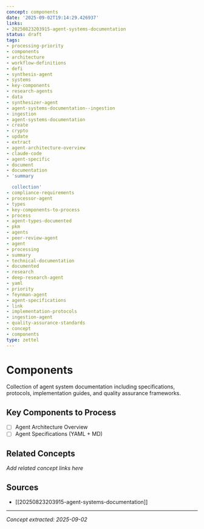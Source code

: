 ```yaml
---
concept: components
date: '2025-09-02T19:14:29.426937'
links:
- 20250823203915-agent-systems-documentation
status: draft
tags:
- processing-priority
- components
- architecture
- workflow-definitions
- defi
- synthesis-agent
- systems
- key-components
- research-agents
- data
- synthesizer-agent
- agent-systems-documentation--ingestion
- ingestion
- agent-systems-documentation
- create
- crypto
- update
- extract
- agent-architecture-overview
- claude-code
- agent-specific
- document
- documentation
- 'summary

  collection'
- compliance-requirements
- processor-agent
- types
- key-components-to-process
- process
- agent-types-documented
- pkm
- agents
- peer-review-agent
- agent
- processing
- summary
- technical-documentation
- documented
- research
- deep-research-agent
- yaml
- priority
- feynman-agent
- agent-specifications
- link
- implementation-protocols
- ingestion-agent
- quality-assurance-standards
- concept
- components
type: zettel
---
```


# Components

Collection of agent system documentation including specifications, protocols, implementation guides, and quality assurance frameworks.

## Key Components to Process
- [ ] Agent Architecture Overview
- [ ] Agent Specifications (YAML + MD)

## Related Concepts

*Add related concept links here*

## Sources

- [[20250823203915-agent-systems-documentation]]

---
*Concept extracted: 2025-09-02*
